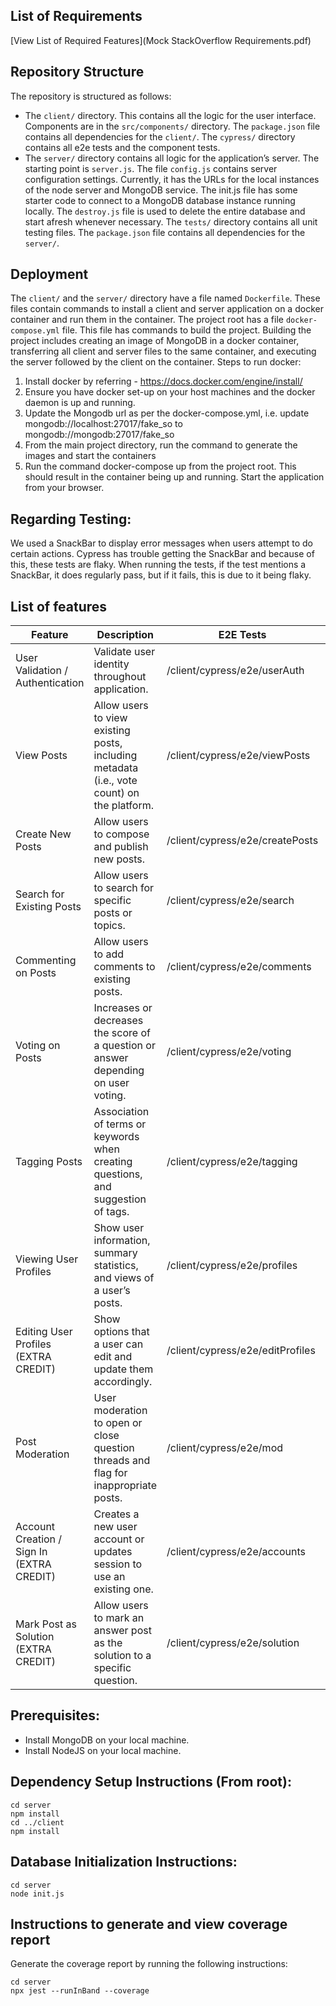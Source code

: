 
## List of Requirements
[View List of Required Features](Mock StackOverflow Requirements.pdf)

## Repository Structure 
The repository is structured as follows:
* The `client/` directory. This contains all the logic for the user interface. Components are in the `src/components/` directory. The `package.json` file contains all dependencies for the `client/`. The `cypress/` directory contains all e2e tests and the component tests. 
* The `server/` directory contains all logic for the application’s server. The starting point is `server.js`. The file `config.js` contains server configuration settings. Currently, it has the URLs for the local instances of the node server and MongoDB service. The init.js file has some starter code to connect to a MongoDB database instance running locally. The `destroy.js` file is used to delete the entire database and start afresh whenever necessary. The `tests/` directory contains all unit testing files. The `package.json` file contains all dependencies for the `server/`. 

## Deployment
The `client/` and the `server/` directory have a file named `Dockerfile`. These files contain commands to install a client and server application on a docker container and run them in the container. The project root has a file `docker-compose.yml` file. This file has commands to build the project. Building the project includes creating an image of MongoDB in a docker container, transferring all client and server files to the same container, and executing the server followed by the client on the container. 
Steps to run docker:
1.	Install docker by referring - https://docs.docker.com/engine/install/ 
2.	Ensure you have docker set-up on your host machines and the docker daemon is up and running.
3.	Update the Mongodb url as per the docker-compose.yml, i.e. update mongodb://localhost:27017/fake_so to mongodb://mongodb:27017/fake_so
4.	From the main project directory, run the command to generate the images and start the containers
5.	Run the command docker-compose up from the project root.
This should result in the container being up and running. Start the application from your browser.

## Regarding Testing:
We used a SnackBar to display error messages when users attempt to do certain actions.
Cypress has trouble getting the SnackBar and because of this, these tests are flaky.
When running the tests, if the test mentions a SnackBar, it does regularly pass, but if it fails, this is due to it being flaky.


## List of features


| Feature                                   | Description                                                                                | E2E Tests                        | Component Tests                                                                              | Jest Tests  ('<Endpoint>': <path/to/endpoint)                                                      |
|-------------------------------------------|--------------------------------------------------------------------------------------------|----------------------------------|----------------------------------------------------------------------------------------------|----------------------------------------------------------------------------------------------------|
| User Validation / Authentication          | Validate user identity throughout application.                                             | /client/cypress/e2e/userAuth     | /client/cypress/component/userAuth                                                           | '/user/validateAuth' & '/user/csrf-token': /server/tests/accounts                                  |
| View Posts                                | Allow users to view existing posts, including metadata (i.e., vote count) on the platform. | /client/cypress/e2e/viewPosts    | /client/cypress/component/viewPosts                                                          | '/question/getQuestion' & '/question/getQuestionByID/:qid': /server/tests/viewPosts                |
| Create New Posts                          | Allow users to compose and publish new posts.                                              | /client/cypress/e2e/createPosts  | /client/cypress/component/createPosts                                                        | '/question/addQuestion' & '/answer/addAnswer': /server/tests/createPosts                           |
| Search for Existing Posts                 | Allow users to search for specific posts or topics.                                        | /client/cypress/e2e/search       | /client/cypress/component/search                                                             | '/question/getQuestion': /server/tests/search                                                      |
| Commenting on Posts                       | Allow users to add comments to existing posts.                                             | /client/cypress/e2e/comments     | /client/cypress/component/comments                                                           | '/comment/addCommentToQuestion' & '/comment/addCommentToAnswer': /server/tests/comments            |
| Voting on Posts                           | Increases or decreases the score of a question or answer depending on user voting.         | /client/cypress/e2e/voting       | /client/cypress/component/voting                                                             | '/vote/addVoteTo{Question/Answer/Comment}': /server/tests/voting                                   |
| Tagging Posts                             | Association of terms or keywords when creating questions, and suggestion of tags.          | /client/cypress/e2e/tagging      | /client/cypress/component/tagging & /client/cypress/component/createPosts/new_question.cy.js | '/question/addQuestion': /server/tests/createPosts                                                 |
| Viewing User Profiles                     | Show user information, summary statistics, and views of a user’s posts.                    | /client/cypress/e2e/profiles     | /client/cypress/component/profiles                                                           | '/profile/view/:uid': /server/tests/profiles                                                       |
| Editing User Profiles (EXTRA CREDIT)      | Show options that a user can edit and update them accordingly.                             | /client/cypress/e2e/editProfiles | /client/cypress/component/editProfiles                                                       | '/profile/edit': /server/tests/profiles                                                            |
| Post Moderation                           | User moderation to open or close question threads and flag for inappropriate posts.        | /client/cypress/e2e/mod          | /client/cypress/component/mod                                                                | '/vote/addVoteTo{Question/Answer/Comment}' & '/isAuthorizedToVote/:voteType': /server/tests/voting |
| Account Creation / Sign In (EXTRA CREDIT) | Creates a new user account or updates session to use an existing one.                      | /client/cypress/e2e/accounts     | /client/cypress/component/accounts                                                           | '/user/login' & '/user/logout' & '/user/signUp': /server/tests/accounts                            |
| Mark Post as Solution (EXTRA CREDIT)      | Allow users to mark an answer post as the solution to a specific question.                 | /client/cypress/e2e/solution     | /client/cypress/component/solution                                                           | '/answer/markAnswerAsSolution': /server/tests/solution                                             |


## Prerequisites:
- Install MongoDB on your local machine.
- Install NodeJS on your local machine.

## Dependency Setup Instructions (From root):
```
cd server
npm install
cd ../client
npm install
```

## Database Initialization Instructions:
```
cd server
node init.js
```

## Instructions to generate and view coverage report 

Generate the coverage report by running the following instructions:
```
cd server
npx jest --runInBand --coverage
```
